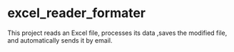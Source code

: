 # excel_reader_formater
This project reads an Excel file, processes its data ,saves the modified file, and automatically sends it by email.
